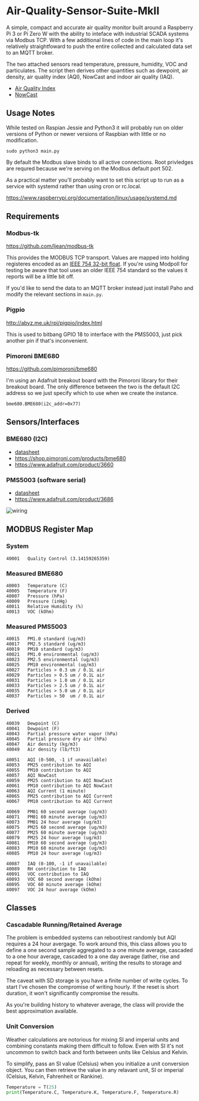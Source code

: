 # Air-Quality-Sensor-Suite-MkII
A simple, compact and accurate air quality monitor built around a Raspberry Pi 3 or Pi Zero W with the ability to inteface with industrial SCADA systems via Modbus TCP. With a few additional lines of code in the main loop it's relatively straightfoward to push the entire collected and calculated data set to an MQTT broker.

The two attached sensors read temperature, pressure, humidity, VOC and particulates. The script then derives other quantities such as dewpoint, air density, air quality index (AQI), NowCast and indoor air quality (IAQ).

* [Air Quality Index](https://en.wikipedia.org/wiki/Air_quality_index)
* [NowCast](https://en.wikipedia.org/wiki/NowCast_(air_quality_index))

## Usage Notes
While tested on Raspian Jessie and Python3 it will probably run on older versions of Python or newer versions of Raspbian with little or no modification.

```sudo python3 main.py```

By default the Modbus slave binds to all active connections. Root privledges are
requred because we're serving on the Modbus default port 502.

As a practical matter you'll probably want to set this script up to run as a service 
with systemd rather than using cron or rc.local. 

https://www.raspberrypi.org/documentation/linux/usage/systemd.md

## Requirements

### Modbus-tk
https://github.com/ljean/modbus-tk

This provides the MODBUS TCP transport. Values are mapped into holding registeres encoded as an [IEEE 754 32-bit float](https://en.wikipedia.org/wiki/IEEE_754). If you're using Modpoll for testing be aware that tool uses an older IEEE 754 standard so the values it reports will be a little bit off. 

If you'd like to send the data to an MQTT broker instead just install Paho and modify the relevant sections in ```main.py```.

### Pigpio
http://abyz.me.uk/rpi/pigpio/index.html

This is used to bitbang GPIO 18 to interface with the PMS5003, just pick another pin if that's inconvenient. 

### Pimoroni BME680
https://github.com/pimoroni/bme680

I'm using an Adafruit breakout board with the Pimoroni library for their breakout board. The only difference between the two is the default I2C address so we just specify which to use when we create the instance.

```bme680.BME680(i2c_addr=0x77)```

## Sensors/Interfaces
### BME680 (I2C) 
* [datasheet](https://cdn-shop.adafruit.com/product-files/3660/BME680.pdf)
* https://shop.pimoroni.com/products/bme680
* https://www.adafruit.com/product/3660

### PMS5003 (software serial)
* [datasheet](https://cdn-shop.adafruit.com/product-files/3686/plantower-pms5003-manual_v2-3.pdf)
* https://www.adafruit.com/product/3686

![wiring](/img/aqm-mk-II_bb1.jpg)

## MODBUS Register Map
### System
```
40001   Quality Control (3.14159265359)
```
### Measured BME680
```
40003   Temperature (C)
40005   Temperature (F)
40007   Pressure (hPa)
40009   Pressure (inHg)
40011   Relative Humidity (%)
40013   VOC (kOhm)
```
### Measured PMS5003
```
40015   PM1.0 standard (ug/m3)
40017   PM2.5 standard (ug/m3)
40019   PM10 standard (ug/m3)
40021   PM1.0 environmental (ug/m3)
40023   PM2.5 environmental (ug/m3)
40025   PM10 environmental (ug/m3)
40027   Particles > 0.3 um / 0.1L air
40029   Particles > 0.5 um / 0.1L air
40031   Particles > 1.0 um / 0.1L air
40033   Particles > 2.5 um / 0.1L air
40035   Particles > 5.0 um / 0.1L air
40037   Particles > 50  um / 0.1L air
```
### Derived
```
40039   Dewpoint (C)
40041   Dewpoint (F)
40043   Partial pressure water vapor (hPa)
40045   Partial pressure dry air (hPa)
40047   Air density (kg/m3)
40049   Air density (lb/ft3)

40051   AQI (0-500, -1 if unavailable)
40053   PM25 contribution to AQI
40055   PM10 contribution to AQI
40057   AQI NowCast
40059   PM25 contribution to AQI NowCast
40061   PM10 contribution to AQI NowCast
40063   AQI Current (1 minute)
40065   PM25 contribution to AQI Current
40067   PM10 contribution to AQI Current

40069   PM01 60 second average (ug/m3)
40071   PM01 60 minute average (ug/m3)
40073   PM01 24 hour average (ug/m3)
40075   PM25 60 second average (ug/m3)
40077   PM25 60 minute average (ug/m3)
40079   PM25 24 hour average (ug/m3)
40081   PM10 60 second average (ug/m3)
40083   PM10 60 minute average (ug/m3)
40085   PM10 24 hour average (ug/m3)

40087   IAQ (0-100, -1 if unavailable)
40089   RH contribution to IAQ
40091   VOC contribution to IAQ
40093   VOC 60 second average (kOhm)
40095   VOC 60 minute average (kOhm)
40097   VOC 24 hour average (kOhm)
```
## Classes
### Cascadable Running/Retained Average 
The problem is embedded systems can reboot/rest randomly but AQI requires a 24 hour avergage. To work around this, this class allows you to define a one second sample aggregated to a one minute average, cascaded to a one hour average, cascaded to a one day average (lather, rise and repeat for weekly, monthly or annual), writing the results to storage and reloading as necessary between resets. 

The caveat with SD storage is you have a finite number of write cycles. To start I've chosen the compromise of writing hourly. If the reset is short duration, it won't significantly compromise the results. 

As you're building history to whatever average, the class will provide the best approximation available. 

### Unit Conversion
Weather calculations are notorious for mixing SI and imperial units and combining constants making them difficult to follow. Even with SI it's not uncommon to switch back and forth between units like Celsius and Kelvin.

To simplify, pass an SI value (Celsius) when you initialize a unit conversion object. You can then retrieve the value in any relavant unit, SI or imperial (Celsius, Kelvin, Fahrenheit or Rankine).

```python
Temperature = T(25)
print(Temperature.C, Temperature.K, Temperature.F, Temperature.R)


